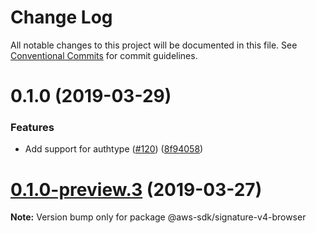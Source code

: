 # Change Log

All notable changes to this project will be documented in this file.
See [Conventional Commits](https://conventionalcommits.org) for commit guidelines.

# 0.1.0 (2019-03-29)


### Features

* Add support for authtype ([#120](https://github.com/AllanFly120/aws-sdk-js-v3-private/issues/120)) ([8f94058](https://github.com/AllanFly120/aws-sdk-js-v3-private/commit/8f94058))





# [0.1.0-preview.3](https://github.com/aws/aws-sdk-js-v3/compare/@aws-sdk/signature-v4-browser@0.1.0-preview.2...@aws-sdk/signature-v4-browser@0.1.0-preview.3) (2019-03-27)

**Note:** Version bump only for package @aws-sdk/signature-v4-browser
